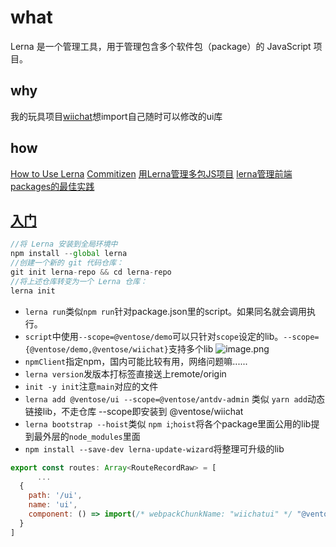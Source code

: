 # what

Lerna 是一个管理工具，用于管理包含多个软件包（package）的 JavaScript 项目。

## why

我的玩具项目[wiichat](https://github.com/ShoneSingLone/wiichat-repo)想import自己随时可以修改的ui库

## how

[How to Use Lerna](https://www.youtube.com/watch?v=p6qoJ4apCjA)
[Commitizen](https://www.jianshu.com/p/d264f88d13a4)
[用Lerna管理多包JS项目](https://zhuanlan.zhihu.com/p/33858131)
[lerna管理前端packages的最佳实践](http://www.sosout.com/2018/07/21/lerna-repo.html)

## [入门](https://lernajs.bootcss.com/#getting-started)

```js
//将 Lerna 安装到全局环境中
npm install --global lerna
//创建一个新的 git 代码仓库：
git init lerna-repo && cd lerna-repo
//将上述仓库转变为一个 Lerna 仓库：
lerna init
```

- `lerna run`类似`npm run`针对package.json里的script。如果同名就会调用执行。
- `script`中使用`--scope=@ventose/demo`可以只针对`scope`设定的lib。`--scope={@ventose/demo,@ventose/wiichat}`支持多个lib
![image.png](https://upload-images.jianshu.io/upload_images/2333173-12ccd42262faab5e.png?imageMogr2/auto-orient/strip%7CimageView2/2/w/1240)
- `npmClient`指定npm，国内可能比较有用，网络问题嘛......
- `lerna version`发版本打标签直接送上remote/origin
- `init -y init`注意`main`对应的文件
- `lerna add @ventose/ui --scope=@ventose/antdv-admin` 类似 `yarn add`动态链接lib，不走仓库 --scope即安装到 @ventose/wiichat
- `lerna bootstrap --hoist`类似 `npm i`;`hoist`将各个package里面公用的lib提到最外层的`node_modules`里面
- `npm install --save-dev lerna-update-wizard`将整理可升级的lib

```js
export const routes: Array<RouteRecordRaw> = [
      ...
  {
    path: '/ui',
    name: 'ui',
    component: () => import(/* webpackChunkName: "wiichatui" */ "@ventose/ui")
  }
]
```